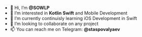 - 👋 Hi, I’m **@SOWLP**
- 👀 I’m interested in **Kotlin** **Swift** and Mobile Development
- 🌱 I’m currently continuisly learning iOS Development in Swift
- 💞️ I’m looking to collaborate on any project
- 📫 You can reach me on Telegram: **@staspovalyaev**

